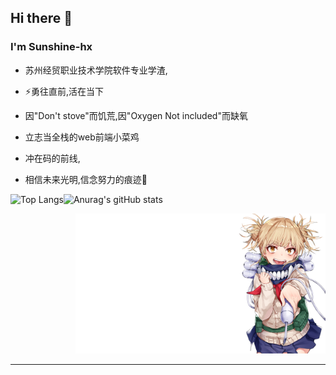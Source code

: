 ## Hi there 👋

<!--
**moreSunshine-hx/moreSunshine-hx** is a ✨ _special_ ✨ repository because its `README.md` (this file) appears on your GitHub profile.

Here are some ideas to get you started:

- 🔭 I’m currently working on ...
- 🌱 I’m currently learning ...
- 👯 I’m looking to collaborate on ...
- 🤔 I’m looking for help with ...
- 💬 Ask me about ...
- 📫 How to reach me: ...
- 😄 Pronouns: ...
-  Fun fact: ...
-->
### I'm Sunshine-hx

* 苏州经贸职业技术学院软件专业学渣,

* ⚡勇往直前,活在当下

* 因"Don't stove"而饥荒,因"Oxygen Not included"而缺氧

* 立志当全栈的web前端小菜鸡

* 冲在码的前线,

* 相信未来光明,信念努力的痕迹💪

![Top Langs](https://github-readme-stats.vercel.app/api/top-langs/?username=moreSunshine-hx&layout=compact)![Anurag's gitHub stats](https://github-readme-stats.vercel.app/api?username=moreSunshine-hx&show_icons=true&theme=radical)
<div align=right><img src=./meizi.jpg  width=400px></div>






---

  
